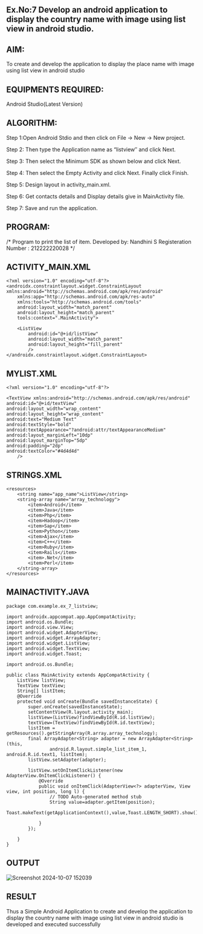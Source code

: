 ## Ex.No:7 Develop an android application to display the country name with image using list view in android studio.
## AIM:

To create and develop the application to display the place name with image using list view in android studio
## EQUIPMENTS REQUIRED:

Android Studio(Latest Version)
## ALGORITHM:
Step 1:Open Android Stdio and then click on File -> New -> New project.

Step 2: Then type the Application name as “listview″ and click Next.

Step 3: Then select the Minimum SDK as shown below and click Next.

Step 4: Then select the Empty Activity and click Next. Finally click Finish.

Step 5: Design layout in activity_main.xml.

Step 6: Get contacts details and Display details give in MainActivity file.

Step 7: Save and run the application.
## PROGRAM:

/* Program to print the list of item. 
Developed by: Nandhini S
Registeration Number : 212222220028 */
## ACTIVITY_MAIN.XML
```
<?xml version="1.0" encoding="utf-8"?>
<androidx.constraintlayout.widget.ConstraintLayout xmlns:android="http://schemas.android.com/apk/res/android"
    xmlns:app="http://schemas.android.com/apk/res-auto"
    xmlns:tools="http://schemas.android.com/tools"
    android:layout_width="match_parent"
    android:layout_height="match_parent"
    tools:context=".MainActivity">

    <ListView
        android:id="@+id/listView"
        android:layout_width="match_parent"
        android:layout_height="fill_parent"
        />
</androidx.constraintlayout.widget.ConstraintLayout>
```
## MYLIST.XML
```
<?xml version="1.0" encoding="utf-8"?>

<TextView xmlns:android="http://schemas.android.com/apk/res/android"
android:id="@+id/textView"
android:layout_width="wrap_content"
android:layout_height="wrap_content"
android:text="Medium Text"
android:textStyle="bold"
android:textAppearance="?android:attr/textAppearanceMedium"
android:layout_marginLeft="10dp"
android:layout_marginTop="5dp"
android:padding="2dp"
android:textColor="#4d4d4d"
    />
```
## STRINGS.XML
```
<resources>
    <string name="app_name">ListView</string>
    <string-array name="array_technology">
        <item>Android</item>
        <item>Java</item>
        <item>Php</item>
        <item>Hadoop</item>
        <item>Sap</item>
        <item>Python</item>
        <item>Ajax</item>
        <item>C++</item>
        <item>Ruby</item>
        <item>Rails</item>
        <item>.Net</item>
        <item>Perl</item>
    </string-array>
</resources>
```
## MAINACTIVITY.JAVA
```
package com.example.ex_7_listview;

import androidx.appcompat.app.AppCompatActivity;
import android.os.Bundle;
import android.view.View;
import android.widget.AdapterView;
import android.widget.ArrayAdapter;
import android.widget.ListView;
import android.widget.TextView;
import android.widget.Toast;

import android.os.Bundle;

public class MainActivity extends AppCompatActivity {
    ListView listView;
    TextView textView;
    String[] listItem;
    @Override
    protected void onCreate(Bundle savedInstanceState) {
        super.onCreate(savedInstanceState);
        setContentView(R.layout.activity_main);
        listView=(ListView)findViewById(R.id.listView);
        textView=(TextView)findViewById(R.id.textView);
        listItem = getResources().getStringArray(R.array.array_technology);
        final ArrayAdapter<String> adapter = new ArrayAdapter<String>(this,
                android.R.layout.simple_list_item_1, android.R.id.text1, listItem);
        listView.setAdapter(adapter);

        listView.setOnItemClickListener(new AdapterView.OnItemClickListener() {
            @Override
            public void onItemClick(AdapterView<?> adapterView, View view, int position, long l) {
                // TODO Auto-generated method stub
                String value=adapter.getItem(position);
                Toast.makeText(getApplicationContext(),value,Toast.LENGTH_SHORT).show();

            }
        });

    }
}
```
## OUTPUT
![Screenshot 2024-10-07 152039](https://github.com/user-attachments/assets/08698b0b-285c-4656-8f8c-ffa1573d93f7)



## RESULT
Thus a Simple Android Application to create and develop the application to display the country name with image using list view in android studio is developed and executed successfully
